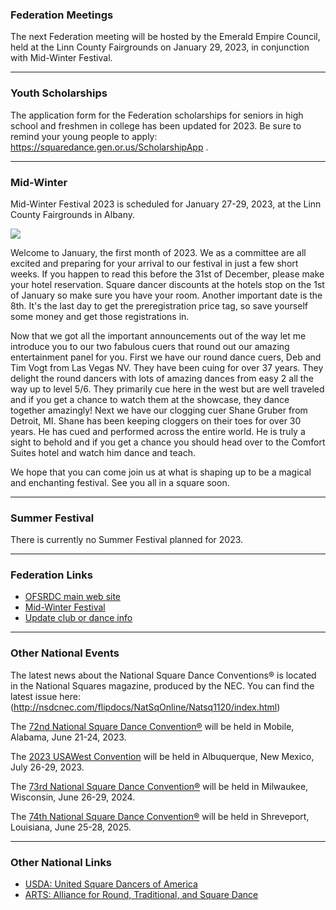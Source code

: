 ### Federation Meetings

The next Federation meeting will be hosted by the Emerald Empire Council, held at the Linn County Fairgrounds on January 29, 2023, in conjunction with Mid-Winter Festival.

---

### Youth Scholarships

The application form for the Federation scholarships for seniors in high school and freshmen in college has been updated for 2023.  Be sure to remind your young
people to apply:  https://squaredance.gen.or.us/ScholarshipApp .

---

### Mid-Winter

Mid-Winter Festival 2023 is scheduled for January 27-29, 2023, at the Linn County Fairgrounds in Albany.

<a href="/content/2022-10/MWF2023-Reg.pdf">
<img class="right" src="/content/2022-10/t300/MWF2023-Reg.png">
</a>

Welcome to January, the first month of 2023. We as a committee are all excited and preparing for your arrival to our festival in just a few short weeks.  If you happen to read this before the 31st of December, please make your hotel reservation.  Square dancer discounts at the hotels stop on the 1st of January so make sure you have your room. Another important date is the 8th. It's the last day to get the preregistration price tag, so save yourself some money and get those registrations in.

Now that we got all the important announcements out of the way let me introduce you to our two fabulous cuers that round out our amazing entertainment panel for you.  First we have our round dance cuers, Deb and Tim Vogt from Las Vegas NV.  They have been cuing for over 37 years.  They delight the round dancers with lots of amazing dances from easy 2 all the way up to level 5/6.  They primarily cue here in the west but are well traveled and if you get a chance to watch them at the showcase, they dance together amazingly!  Next we have our clogging cuer Shane Gruber from Detroit, MI. Shane has been keeping cloggers on their toes for over 30 years.  He has cued and performed across the entire world. He is truly a sight to behold and if you get a chance you should head over to the Comfort Suites hotel and watch him dance and teach. 

We hope that you can come join us at what is shaping up to be a magical and enchanting festival. See you all in a square soon.

---

### Summer Festival

There is currently no Summer Festival planned for 2023.

---

### Federation Links

* [OFSRDC main web site](https://squaredance.gen.or.us/)
* [Mid-Winter Festival](https://midwinterfestival.com/)
* [Update club or dance info](https://squaredance.gen.or.us/ClubInfo)

---

### Other National Events

The latest news about the National Square Dance Conventions&reg; is located in the National Squares magazine, produced by the NEC.  You can find the latest issue here: (http://nsdcnec.com/flipdocs/NatSqOnline/Natsq1120/index.html)

The [72nd National Square Dance Convention&reg;](https://www.72nsdc.com/) will be held in Mobile, Alabama, June 21-24, 2023.

The [2023 USAWest Convention](https://www.newmexico.usawest.net/) will be held in Albuquerque, New Mexico, July 26-29, 2023.

The [73rd National Square Dance Convention&reg;](https://www.73nsdc.com/) will be held in Milwaukee, Wisconsin, June 26-29, 2024.

The [74th National Square Dance Convention&reg;](https://www.74nsdc.org/) will be held in Shreveport, Louisiana, June 25-28, 2025.

---

### Other National Links

* [USDA: United Square Dancers of America](https://www.usda.org)
* [ARTS: Alliance for Round, Traditional, and Square Dance](https://www.arts-dance.org)
